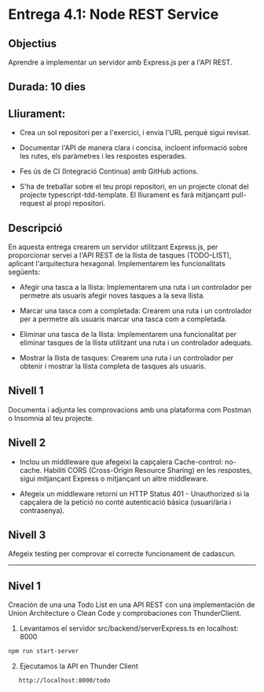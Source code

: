# Entrega 4.1: Node REST Service

## Objectius

Aprendre a implementar un servidor amb Express.js per a l'API REST.

## Durada: 10 dies

## Lliurament:

- Crea un sol repositori per a l'exercici, i envia l'URL perquè sigui revisat.

- Documentar l'API de manera clara i concisa, incloent informació sobre les rutes, els paràmetres i les respostes esperades.

- Fes ús de CI (Integració Continua) amb GitHub actions.

- S'ha de treballar sobre el teu propi repositori, en un projecte clonat del projecte typescript-tdd-template. El lliurament es farà mitjançant pull-request al propi repositori.

## Descripció

En aquesta entrega crearem un servidor utilitzant Express.js, per proporcionar servei a l'API REST de la llista de tasques (TODO-LIST), aplicant l'arquitectura hexagonal. Implementarem les funcionalitats següents:

- Afegir una tasca a la llista: Implementarem una ruta i un controlador per permetre als usuaris afegir noves tasques a la seva llista.

- Marcar una tasca com a completada: Crearem una ruta i un controlador per a permetre als usuaris marcar una tasca com a completada.

- Eliminar una tasca de la llista: Implementarem una funcionalitat per eliminar tasques de la llista utilitzant una ruta i un controlador adequats.

- Mostrar la llista de tasques: Crearem una ruta i un controlador per obtenir i mostrar la llista completa de tasques als usuaris.

## Nivell 1

Documenta i adjunta les comprovacions amb una plataforma com Postman o Insomnia al teu projecte.

## Nivell 2

- Inclou un middleware que afegeixi la capçalera Cache-control: no-cache. Habiliti CORS (Cross-Origin Resource Sharing) en les respostes, sigui mitjançant Express o mitjançant un altre middleware.

- Afegeix un middleware retorni un HTTP Status 401 - Unauthorized si la capçalera de la petició no conté autenticació bàsica (usuari/ària i contrasenya).

## Nivell 3

Afegeix testing per comprovar el correcte funcionament de cadascun.

<hr>

## Nivel 1

Creación de una una Todo List en una API REST con una implementación de Union Architecture o Clean Code y comprobaciones con ThunderClient.

1. Levantamos el servidor src/backend/serverExpress.ts en localhost: 8000

```bash
npm run start-server
```

2. Ejecutamos la API en Thunder Client

```bash
   http://localhost:8000/todo
```
